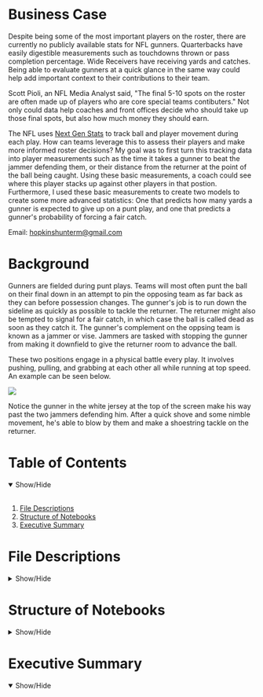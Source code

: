 # Business Case
Despite being some of the most important players on the roster, there are currently no publicly available stats for NFL gunners. Quarterbacks have easily digestible measurements such as touchdowns thrown or pass completion percentage. Wide Receivers have receiving yards and catches. Being able to evaluate gunners at a quick glance in the same way could help add important context to their contributions to their team.

Scott Pioli, an NFL Media Analyst said, "The final 5-10 spots on the roster are often made up of players who are core special teams contibuters." Not only could data help coaches and front offices decide who should take up those final spots, but also how much money they should earn.

The NFL uses [Next Gen Stats](https://operations.nfl.com/gameday/technology/nfl-next-gen-stats/) to track ball and player movement during each play. How can teams leverage this to assess their players and make more informed roster decisions? My goal was to first turn this tracking data into player measurements such as the time it takes a gunner to beat the jammer defending them, or their distance from the returner at the point of the ball being caught. Using these basic measurements, a coach could see where this player stacks up against other players in that postion. Furthermore, I used these basic measurements to create two models to create some more advanced statistics: One that predicts how many yards a gunner is expected to give up on a punt play, and one that predicts a gunner's probability of forcing a fair catch.

Email: hopkinshunterm@gmail.com

# Background
Gunners are fielded during punt plays. Teams will most often punt the ball on their final down in an attempt to pin the opposing team as far back as they can before possession changes. The gunner's job is to run down the sideline as quickly as possible to tackle the returner. The returner might also be tempted to signal for a fair catch, in which case the ball is called dead as soon as they catch it. The gunner's complement on the oppsing team is known as a jammer or vise. Jammers are tasked with stopping the gunner from making it downfield to give the returner room to advance the ball.

These two positions engage in a physical battle every play. It involves pushing, pulling, and grabbing at each other all while running at top speed. An example can be seen below.

![](https://github.com/huntermhopkins/data-analysis-projects/blob/main/Gunner%20Evaluation/gunner_example.gif)

Notice the gunner in the white jersey at the top of the screen make his way past the two jammers defending him. After a quick shove and some nimble movement, he's able to blow by them and make a shoestring tackle on the returner.

# Table of Contents
<details open>
<summary>Show/Hide</summary>
<br>
  
1. [File Descriptions](https://github.com/huntermhopkins/data-analysis-projects/blob/main/Gunner%20Evaluation/README.md#file-descriptions)
2. [Structure of Notebooks](https://github.com/huntermhopkins/data-analysis-projects/blob/main/Gunner%20Evaluation/README.md#structure-of-notebooks)
3. [Executive Summary](https://github.com/huntermhopkins/data-analysis-projects/blob/main/Gunner%20Evaluation/README.md#executive-summary)
</details>

# File Descriptions
<details>
<summary>Show/Hide</summary>
<br>
  
* [data](https://github.com/huntermhopkins/data-analysis-projects/tree/main/Gunner%20Evaluation/data): Folder containing all data files
  * **trackingData2018.csv**: Tracking data for all special team plays during the 2018 NFL season.
  * trackingData2019.csv: Tracking data for all special team during the 2019 NFL season.
  * trackingData2020.csv: Tracking data for all special team during the 2020 NFL season.
  * plays.csv: Play-level information from each game.
  * games.csv: Contains the teams playing in each game.
  * PFFScoutingData.csv: Play-level scouting information provided by [PFF](https://www.pff.com/).
  * punt_play_info.csv: Additional processed play-level information.
  * punt_plays.csv: Combination of tracking data, play data, game data, and PFF data for punt plays.
  * specialist_data.csv: Derived features for gunners and some play-level information.
  * FMD_data.csv: Subset of specialist_data.csv containing only the first gunner down the field. Used for training model.
  * gunner_stats_FCP.csv: Logistic model results showing the probability of a gunner causing a fair catch.
  * gunner_stats_exYds.csv: Linear model results showing the expected return yards for each gunner.
* [images](https://github.com/huntermhopkins/data-analysis-projects/tree/main/Gunner%20Evaluation/images): Player headshots used in plots.
* [notebooks](https://github.com/huntermhopkins/data-analysis-projects/tree/main/Gunner%20Evaluation/notebooks): R notebooks overviewing analysis process and code.
    * 00_functions.html: Documentation of functions used throughout project
    * 01_clean_raw_data.html: Condense data and process some variables
    * 02_collect_punt_info.html: Processing and storing some important play-level information
    * 03_collect_gunner_data.html: Engineering features for models
    * 04_logistic_regression.html: Creating and evaluating logistic model
    * 05_probability_of_fair_catch.html: Visualizing results of logistic model
    * 06_linear_regression.html: Creating and evaluating linear model
    * 07_expected_yards.html: Visualizing results of linear model
    * 08_final_vis.html: Visualizing combined results of logistic and linear model
* [output](https://github.com/huntermhopkins/data-analysis-projects/tree/main/Gunner%20Evaluation/output): Model outputs and plots.
</details>

# Structure of Notebooks
<details>
<summary>Show/Hide</summary>
<br>
  
0. Functions
    * 0.1 Animate Random Play
    * 0.2 Animate Play
    * 0.3 Find Euclidean Distance
    * 0.4 Find Substring From End of String
  
1. Combining Data and Early Cleaning
    * 1.1 Importing 2018 Data
    * 1.2 Clean 2018 Punt Plays
      * 1.2.1 Exploring How Many Gunners, Jammers, and Returners are Usually Fielded
      * 1.2.2 Condense Play Selection
      * 1.2.3 Remove Rows with NAs in Certain Columns
      * 1.2.4 Flip Plays
      * 1.2.5 Add *teamAbbr* Variable
      * 1.2.6 Set The Return Yards to Zero on Plays That Resulted in a Fair Catch
  
2. Gathering Play Information
    * 2.1 Imports
    * 2.2 Create New Dataframe to Store Important Play Information
    * 2.3 Fill *snapFrame*, *catchFrame*, and *ballCatchRow* Columns
    * 2.4 Fill *kickDir* Column
    * 2.5 Fill *returnYds* and *specialTeamsResult* Columns
    * 2.6 Write to .csv
  
3. Collecting Gunner Data (Feature Engineering)
    * 3.1 Imports
    * 3.2 Create New Dataframe to Store Gunner Data
    * 3.3 Store Identifying Information for Gunners and Jammers
      * 3.3.1 Remove Plays with Missing Player IDs
    * 3.4 Remove Odd Plays
    * 3.5 Match Gunners to Jammer Defending Them
    * 3.6 Fill *returnYds* and *specialTeamsResult* Columns
    * 3.7 Fill *timeToBeatVise* Column
    * 3.8 Fill *firstManDown* Column
    * 3.9 Fill *disFromLOS* Column
    * 3.10 Fill *disFromReturner* Column
    * 3.11 Fill *speedDev* Column
    * 3.12 Fill *topSpeed* Column
    * 3.13 Fill *squeezeDis* Column
    * 3.14 Record if Gunner Made a Tackle
    * 3.15 Record if Gunner Missed a Tackle
    * 3.16 Record Gunner Release Types
      * 3.16.1 Record Which Side of the Field Each Gunner is Lined Up
      * 3.16.2 Classify as Inside or Outside
      * 3.16.3 Record Kick Direction Relative to Gunner's Position
      * 3.16.4 Categorize Each Release Type
      * 3.16.5 Categorize Each Release as Correct or Incorrect
    * 3.17 Remove Unnecessary Variables
    * 3.18 Write to .csv
  
4. Logistic Model
    * 4.1 Imports
    * 4.2 Change Variables to Factors
    * 4.3 Subset Data to Only Include First Man Down
    * 4.4 Create Models
    * 4.5 Compare Models
      * 4.5.1 Model Summaries
      * 4.5.2 Likelihood Ratio Test
    * 4.6 Evaluate Model
    * 4.7 Conclusion
    * 4.8 Write to .csv

5. Visualizing Logistic Model Results
    * 5.1 Imports
    * 5.2 Record Model Results
      * 5.2.1 Create Dataframe to Store Gunner Data
      * 5.2.2 Record Gunner Averages
      * 5.2.3 Predict Probability of Causing a Fair Catch Based on Averages
      * 5.2.4 Filter to Gunners Who Played in at Least 30 Plays
    * 5.3 Visualization
    * 5.4 Write to .csv
    * 5.5 Save Plot
 
6. Linear Model
    * 6.1 Imports
    * 6.2 Model Creation
    * 6.3 Model Evaulation
      * 6.3.1 Checking For Collinearity
      * 6.3.2 Summarizing Model
    * 6.4 Conclusion
  

7. Visualizing Logistic Model Results
    * 7.1 Imports
    * 7.2 Record Model Results
      * 7.2.1 Create Dataframe to Store Gunner Data
      * 7.2.2 Record Gunner Averages
      * 7.2.3 Predict Expected Yards Given Up Based on Averages
      * 7.2.4 Filter to Gunners Who Played in at Least 30 Plays
    * 7.3 Visualization
    * 7.4 Write to .csv
    * 7.5 Save Plot
  
8. Visualizing Combined Results
    * 8.1 Imports
    * 8.2 Inverse Fair Catch Probability
    * 8.3 Visualization
    * 8.4 Save Plot
</details>

# Executive Summary
<details open>
<summary>Show/Hide</summary>
<br>
  
</details>
